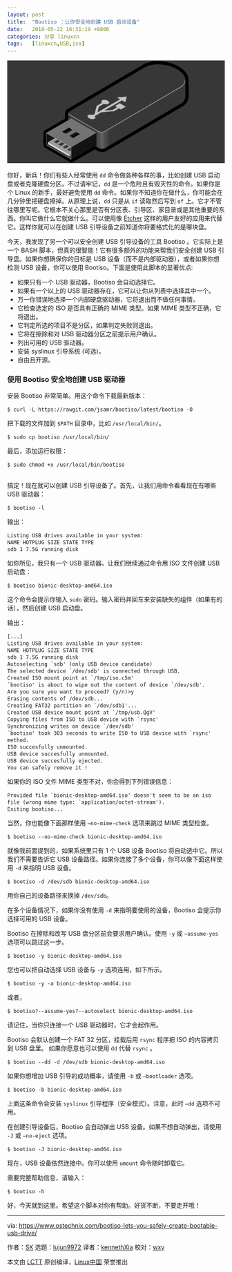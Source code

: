 ```yaml
---
layout: post
title:	"Bootiso ：让你安全地创建 USB 启动设备"
date:	2018-05-22 16:31:19 +0800 
categories:	分享 linuxcn 
tags:	[linuxcn,USB,iso]
---
```



![](/Asserts/Images/album/201805/22/163121prqrm82zr67vroom.png)


你好，新兵！你们有些人经常使用 `dd` 命令做各种各样的事，比如创建 USB 启动盘或者克隆硬盘分区。不过请牢记，`dd` 是一个危险且有毁灭性的命令。如果你是个 Linux 的新手，最好避免使用 `dd` 命令。如果你不知道你在做什么，你可能会在几分钟里把硬盘擦掉。从原理上说，`dd` 只是从 `if` 读取然后写到 `of` 上。它才不管往哪里写呢。它根本不关心那里是否有分区表、引导区、家目录或是其他重要的东西。你叫它做什么它就做什么。可以使用像 [Etcher](https://www.ostechnix.com/etcher-beauitiful-app-create-bootable-sd-cards-usb-drives/) 这样的用户友好的应用来代替它。这样你就可以在创建 USB 引导设备之前知道你将要格式化的是哪块盘。


今天，我发现了另一个可以安全创建 USB 引导设备的工具 Bootiso 。它实际上是一个 BASH 脚本，但真的很智能！它有很多额外的功能来帮我们安全创建 USB 引导盘。如果你想确保你的目标是 USB 设备（而不是内部驱动器），或者如果你想检测 USB 设备，你可以使用 Bootiso。下面是使用此脚本的显著优点:


* 如果只有一个 USB 驱动器，Bootiso 会自动选择它。
* 如果有一个以上的 USB 驱动器存在，它可以让你从列表中选择其中一个。
* 万一你错误地选择一个内部硬盘驱动器，它将退出而不做任何事情。
* 它检查选定的 ISO 是否具有正确的 MIME 类型。如果 MIME 类型不正确，它将退出。
* 它判定所选的项目不是分区，如果判定失败则退出。
* 它将在擦除和对 USB 驱动器分区之前提示用户确认。
* 列出可用的 USB 驱动器。
* 安装 syslinux 引导系统 (可选)。
* 自由且开源。


### 使用 Bootiso 安全地创建 USB 驱动器


安装 Bootiso 非常简单。用这个命令下载最新版本：



```
$ curl -L https://rawgit.com/jsamr/bootiso/latest/bootiso -O

```

把下载的文件加到 `$PATH` 目录中，比如 `/usr/local/bin/`。



```
$ sudo cp bootiso /usr/local/bin/

```

最后，添加运行权限：



```
$ sudo chmod +x /usr/local/bin/bootiso


```

搞定！现在就可以创建 USB 引导设备了。首先，让我们用命令看看现在有哪些 USB 驱动器：



```
$ bootiso -l

```

输出：



```
Listing USB drives available in your system:
NAME HOTPLUG SIZE STATE TYPE
sdb 1 7.5G running disk

```

如你所见，我只有一个 USB 驱动器。让我们继续通过命令用 ISO 文件创建 USB 启动盘：



```
$ bootiso bionic-desktop-amd64.iso

```

这个命令会提示你输入 `sudo` 密码。输入密码并回车来安装缺失的组件（如果有的话），然后创建 USB 启动盘。


输出：



```
[...]
Listing USB drives available in your system:
NAME HOTPLUG SIZE STATE TYPE
sdb 1 7.5G running disk
Autoselecting `sdb' (only USB device candidate)
The selected device `/dev/sdb' is connected through USB.
Created ISO mount point at `/tmp/iso.c5m'
`bootiso' is about to wipe out the content of device `/dev/sdb'.
Are you sure you want to proceed? (y/n)>y
Erasing contents of /dev/sdb...
Creating FAT32 partition on `/dev/sdb1'...
Created USB device mount point at `/tmp/usb.QgV'
Copying files from ISO to USB device with `rsync'
Synchronizing writes on device `/dev/sdb'
`bootiso' took 303 seconds to write ISO to USB device with `rsync' method.
ISO succesfully unmounted.
USB device succesfully unmounted.
USB device succesfully ejected.
You can safely remove it !

```

如果你的 ISO 文件 MIME 类型不对，你会得到下列错误信息：



```
Provided file `bionic-desktop-amd64.iso' doesn't seem to be an iso file (wrong mime type: `application/octet-stream').
Exiting bootiso...

```

当然，你也能像下面那样使用 `–no-mime-check` 选项来跳过 MIME 类型检查。



```
$ bootiso --no-mime-check bionic-desktop-amd64.iso

```

就像我前面提到的，如果系统里只有 1 个 USB 设备 Bootiso 将自动选中它。所以我们不需要告诉它 USB 设备路径。如果你连接了多个设备，你可以像下面这样使用 `-d` 来指明 USB 设备。



```
$ bootiso -d /dev/sdb bionic-desktop-amd64.iso

```

用你自己的设备路径来换掉 `/dev/sdb`。


在多个设备情况下，如果你没有使用 `-d` 来指明要使用的设备，Bootiso 会提示你选择可用的 USB 设备。


Bootiso 在擦除和改写 USB 盘分区前会要求用户确认。使用 `-y` 或 `–assume-yes` 选项可以跳过这一步。



```
$ bootiso -y bionic-desktop-amd64.iso

```

您也可以把自动选择 USB 设备与 `-y` 选项连用，如下所示。



```
$ bootiso -y -a bionic-desktop-amd64.iso

```

或者，



```
$ bootiso?--assume-yes?--autoselect bionic-desktop-amd64.iso

```

请记住，当你只连接一个 USB 驱动器时，它才会起作用。


Bootiso 会默认创建一个 FAT 32 分区，挂载后用 `rsync` 程序把 ISO 的内容拷贝到 USB 盘里。 如果你愿意也可以使用 `dd` 代替 `rsync` 。



```
$ bootiso --dd -d /dev/sdb bionic-desktop-amd64.iso

```

如果你想增加 USB 引导的成功概率，请使用 `-b` 或 `–bootloader` 选项。



```
$ bootiso -b bionic-desktop-amd64.iso

```

上面这条命令会安装 `syslinux` 引导程序（安全模式）。注意，此时 `–dd` 选项不可用。


在创建引导设备后，Bootiso 会自动弹出 USB 设备。如果不想自动弹出，请使用 `-J` 或 `–no-eject` 选项。



```
$ bootiso -J bionic-desktop-amd64.iso

```

现在，USB 设备依然连接中。你可以使用 `umount` 命令随时卸载它。


需要完整帮助信息，请输入：



```
$ bootiso -h

```

好，今天就到这里。希望这个脚本对你有帮助。好货不断，不要走开哦！




---


via: <https://www.ostechnix.com/bootiso-lets-you-safely-create-bootable-usb-drive/>


作者：[SK](https://www.ostechnix.com/author/sk/) 选题：[lujun9972](https://github.com/lujun9972) 译者：[kennethXia](https://github.com/kennethXia) 校对：[wxy](https://github.com/wxy)


本文由 [LCTT](https://github.com/LCTT/TranslateProject) 原创编译，[Linux中国](https://linux.cn/) 荣誉推出
